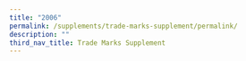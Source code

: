 ```yaml
---
title: "2006"
permalink: /supplements/trade-marks-supplement/permalink/
description: ""
third_nav_title: Trade Marks Supplement
---
```

